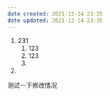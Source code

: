```yaml
---
date created: 2021-12-14 23:35
date updated: 2021-12-14 23:35
---
```


1. 231
   1. 123
   2. 123
   3.
2.

测试一下修改情况